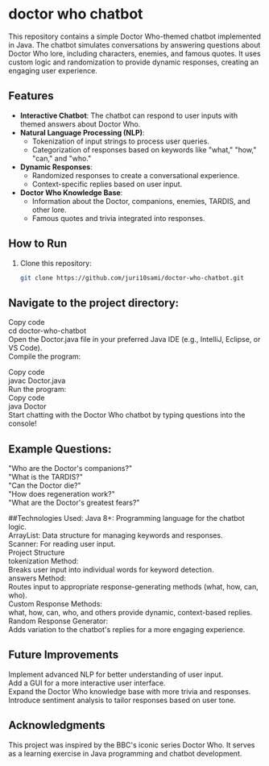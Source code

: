 # doctor who chatbot

This repository contains a simple Doctor Who-themed chatbot implemented in Java. The chatbot simulates conversations by answering questions about Doctor Who lore, including characters, enemies, and famous quotes. It uses custom logic and randomization to provide dynamic responses, creating an engaging user experience.

## Features
- **Interactive Chatbot**: The chatbot can respond to user inputs with themed answers about Doctor Who.
- **Natural Language Processing (NLP)**:
  - Tokenization of input strings to process user queries.
  - Categorization of responses based on keywords like "what," "how," "can," and "who."
- **Dynamic Responses**:
  - Randomized responses to create a conversational experience.
  - Context-specific replies based on user input.
- **Doctor Who Knowledge Base**:
  - Information about the Doctor, companions, enemies, TARDIS, and other lore.
  - Famous quotes and trivia integrated into responses.

## How to Run
1. Clone this repository:
   ```bash
   git clone https://github.com/juri10sami/doctor-who-chatbot.git
   
## Navigate to the project directory:
Copy code  
cd doctor-who-chatbot  
Open the Doctor.java file in your preferred Java IDE (e.g., IntelliJ, Eclipse, or VS Code).  
Compile the program:  

Copy code  
javac Doctor.java  
Run the program:  
Copy code  
java Doctor  
Start chatting with the Doctor Who chatbot by typing questions into the console!  

## Example Questions:
"Who are the Doctor's companions?"  
"What is the TARDIS?"  
"Can the Doctor die?"  
"How does regeneration work?"  
"What are the Doctor's greatest fears?"  

##Technologies Used:
Java 8+: Programming language for the chatbot logic.  
ArrayList: Data structure for managing keywords and responses.  
Scanner: For reading user input.  
Project Structure  
tokenization Method:  
Breaks user input into individual words for keyword detection.  
answers Method:  
Routes input to appropriate response-generating methods (what, how, can, who).  
Custom Response Methods:  
what, how, can, who, and others provide dynamic, context-based replies.  
Random Response Generator:  
Adds variation to the chatbot's replies for a more engaging experience.  

## Future Improvements
Implement advanced NLP for better understanding of user input.  
Add a GUI for a more interactive user interface.  
Expand the Doctor Who knowledge base with more trivia and responses.  
Introduce sentiment analysis to tailor responses based on user tone.  
## Acknowledgments  
This project was inspired by the BBC's iconic series Doctor Who. It serves as a learning exercise in Java programming and chatbot development.  

